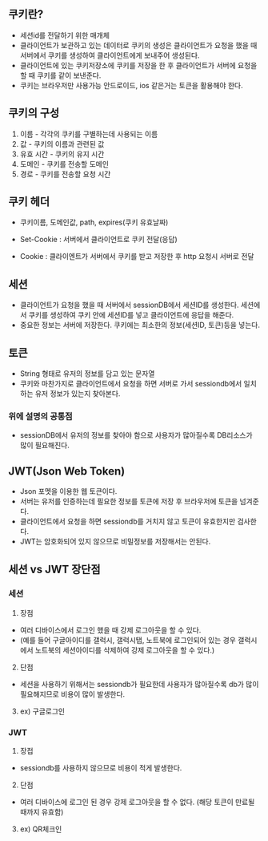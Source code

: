## 쿠키란?

- 세션id를 전달하기 위한 매개체
- 클라이언트가 보관하고 있는 데이터로 쿠키의 생성은 클라이언트가 요청을 했을 때 서버에서 쿠키를 생성하여 클라이언트에게 보내주어 생성된다.
- 클라이언트에 있는 쿠키저장소에 쿠키를 저장을 한 후 클라이언트가 서버에 요청을 할 때 쿠키를 같이 보낸준다.
- 쿠키는 브라우저만 사용가능 안드로이드, ios 같은거는 토큰을 활용해야 한다.


## 쿠키의 구성

1. 이름 - 각각의 쿠키를 구별하는데 사용되는 이름
2. 값 - 쿠키의 이름과 관련된 값
3. 유효 시간 - 쿠키의 유지 시간
4. 도메인 - 쿠키를 전송할 도메인
5. 경로 - 쿠키를 전송할 요청 시간

## 쿠키 헤더

- 쿠키이름, 도메인값, path, expires(쿠키 유효날짜)

- Set-Cookie : 서버에서 클라이언트로 쿠키 전달(응답)
- Cookie : 클라이엔트가 서버에서 쿠키를 받고 저장한 후 http 요청시 서버로 전달


## 세션

- 클라이언트가 요청을 했을 때 서버에서 sessionDB에서 세션ID를 생성한다. 세션에서 쿠키를 생성하여 쿠키 안에 세션ID를 넣고 클라이언트에 응답을 해준다.
- 중요한 정보는 서버에 저장한다. 쿠키에는 최소한의 정보(세션ID, 토큰)등을 넣는다.

## 토큰

- String 형태로 유저의 정보를 담고 있는 문자열
- 쿠키와 마찬가지로 클라이언트에서 요청을 하면 서버로 가서 sessiondb에서 일치하는 유저 정보가 있는지 찾아본다.

### 위에 설명의 공통점

- sessionDB에서 유저의 정보를 찾아야 함으로 사용자가 많아질수록 DB리소스가 많이 필요해진다.


## JWT(Json Web Token)

- Json 포멧을 이용한 웹 토큰이다.
- 서버는 유저를 인증하는데 필요한 정보를 토큰에 저장 후 브라우저에 토큰을 넘겨준다.
- 클라이언트에서 요청을 하면 sessiondb를 거치지 않고 토큰이 유효한지만 검사한다.
- JWT는 암호화되어 있지 않으므로 비밀정보를 저장해서는 안된다.


## 세션 vs JWT 장단점

### 세션
1. 장점
- 여러 디바이스에서 로그인 했을 때 강제 로그아웃을 할 수 있다. 
- (예를 들어 구글아이디를 갤럭시, 갤럭시탭, 노트북에 로그인되어 있는 경우 갤럭시에서 노트북의 세션아이디를 삭제하여 강제 로그아웃을 할 수 있다.)

2. 단점
- 세션을 사용하기 위해서는 sessiondb가 필요한데 사용자가 많아질수록 db가 많이 필요해지므로 비용이 많이 발생한다.

3. ex) 구글로그인

### JWT
1. 장접
- sessiondb를 사용하지 않으므로 비용이 적게 발생한다.

2. 단점
- 여러 디바이스에 로그인 된 경우 강제 로그아웃을 할 수 없다. (해당 토큰이 만료될 때까지 유효함)

3. ex) QR체크인


